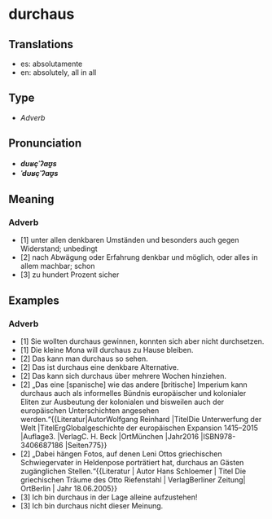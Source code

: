 # durchaus
## Translations
- es: absolutamente
- en: absolutely, all in all
## Type
- _Adverb_
## Pronunciation
- **_dʊʁçˈʔaʊ̯s_**
- **_ˈdʊʁçˈʔaʊ̯s_**
## Meaning
### Adverb
- [1] unter allen denkbaren Umständen und besonders auch gegen Widerstand; unbedingt
- [2] nach Abwägung oder Erfahrung denkbar und möglich, oder alles in allem machbar; schon
- [3] zu hundert Prozent sicher
## Examples
### Adverb
- [1] Sie wollten durchaus gewinnen, konnten sich aber nicht durchsetzen.
- [1] Die kleine Mona will durchaus zu Hause bleiben.
- [2] Das kann man durchaus so sehen.
- [2] Das ist durchaus eine denkbare Alternative.
- [2] Das kann sich durchaus über mehrere Wochen hinziehen.
- [2] „Das eine [spanische] wie das andere [britische] Imperium kann durchaus auch als informelles Bündnis europäischer und kolonialer Eliten zur Ausbeutung der kolonialen und bisweilen auch der europäischen Unterschichten angesehen werden.“<ref>{{Literatur|AutorWolfgang Reinhard |TitelDie Unterwerfung der Welt |TitelErgGlobalgeschichte der europäischen Expansion 1415–2015 |Auflage3. |VerlagC. H. Beck |OrtMünchen |Jahr2016 |ISBN978-3406687186 |Seiten775}}</ref>
- [2] „Dabei hängen Fotos, auf denen Leni Ottos griechischen Schwiegervater in Heldenpose porträtiert hat, durchaus an Gästen zugänglichen Stellen.“<ref>{{Literatur | Autor Hans Schloemer | Titel Die griechischen Träume des Otto Riefenstahl | VerlagBerliner Zeitung| OrtBerlin | Jahr 18.06.2005}}</ref>
- [3] Ich bin durchaus in der Lage alleine aufzustehen!
- [3] Ich bin durchaus nicht dieser Meinung.
